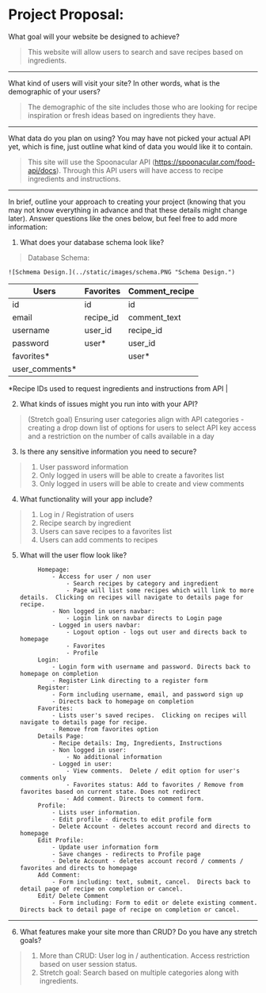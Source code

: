 # Project Proposal:

What goal will your website be designed to achieve?

  >This website will allow users to search and save recipes based on ingredients.
----

What kind of users will visit your site? In other words, what is the demographic of your users?

  >The demographic of the site includes those who are looking for recipe inspiration or fresh ideas based on ingredients they have.
----
What data do you plan on using? You may have not picked your actual API yet, which is fine, just outline what kind of data you would like it to contain.

  >This site will use the Spoonacular API (https://spoonacular.com/food-api/docs).  Through this API users will have access to recipe ingredients and instructions.
----

In brief, outline your approach to creating your project (knowing that you may not know everything in advance and that these details might change later). Answer questions like the ones below, but feel free to add more information:
1. What does your database schema look like?
            
 >Database Schema:

    ![Schmema Design.](../static/images/schema.PNG "Schema Design.")

   | Users          | Favorites  | Comment_recipe |
   | -------------  |----------  |-------------   |
   | id             | id         |id              |
   | email          | recipe_id  |comment_text    |
   | username       | user_id    |recipe_id       |
   | password       | user*      |user_id         |
   | favorites*     |            |user*           |
   | user_comments* |            |                |       
   
 *Recipe IDs used to request ingredients and instructions from API |

2. What kinds of issues might you run into with your API?

  >(Stretch goal) Ensuring user categories align with API categories - creating a drop down list of options for users to select
  > API key access and a restriction on the number of calls available in a day

3. Is there any sensitive information you need to secure?
  >1. User password information
  >1. Only logged in users will be able to create a favorites list
  >1. Only logged in users will be able to create and view comments

4. What functionality will your app include?
  >1. Log in / Registration of users
  >1. Recipe search by ingredient
  >1. Users can save recipes to a favorites list
  >1. Users can add comments to recipes

5. What will the user flow look like?

            Homepage:
                - Access for user / non user
                    - Search recipes by category and ingredient
                    - Page will list some recipes which will link to more details.  Clicking on recipes will navigate to details page for recipe.
                - Non logged in users navbar:
                    - Login link on navbar directs to Login page
                - Logged in users navbar:
                    - Logout option - logs out user and directs back to homepage
                    - Favorites
                    - Profile
            Login:
                - Login form with username and password. Directs back to homepage on completion
                - Register Link directing to a register form
            Register:
                - Form including username, email, and password sign up
                - Directs back to homepage on completion
            Favorites:
                - Lists user's saved recipes.  Clicking on recipes will navigate to details page for recipe.
                - Remove from favorites option
            Details Page:
                - Recipe details: Img, Ingredients, Instructions
                - Non logged in user:
                    - No additional information
                - Logged in user:
                    - View comments.  Delete / edit option for user's comments only
                    - Favorites status: Add to favorites / Remove from favorites based on current state. Does not redirect
                    - Add comment. Directs to comment form.
            Profile:
                - Lists user information.
                - Edit profile - directs to edit profile form
                - Delete Account - deletes account record and directs to homepage
            Edit Profile:
                - Update user information form
                - Save changes - redirects to Profile page
                - Delete Account - deletes account record / comments / favorites and directs to homepage
            Add Comment:
                - Form including: text, submit, cancel.  Directs back to detail page of recipe on completion or cancel.
            Edit/ Delete Comment
                - Form including: Form to edit or delete existing comment.  Directs back to detail page of recipe on completion or cancel.

----
6. What features make your site more than CRUD? Do you have any stretch goals?

  > 1. More than CRUD: User log in / authentication.  Access restriction based on user session status.
  > 1. Stretch goal: Search based on multiple categories along with ingredients.
